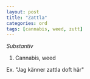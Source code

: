 ```yaml
---
layout: post
title: "Zattla"
categories: ord
tags: [cannabis, weed, zutt]
---
```


*Substantiv*

1. Cannabis, weed

Ex. "Jag känner zattla doft här"
